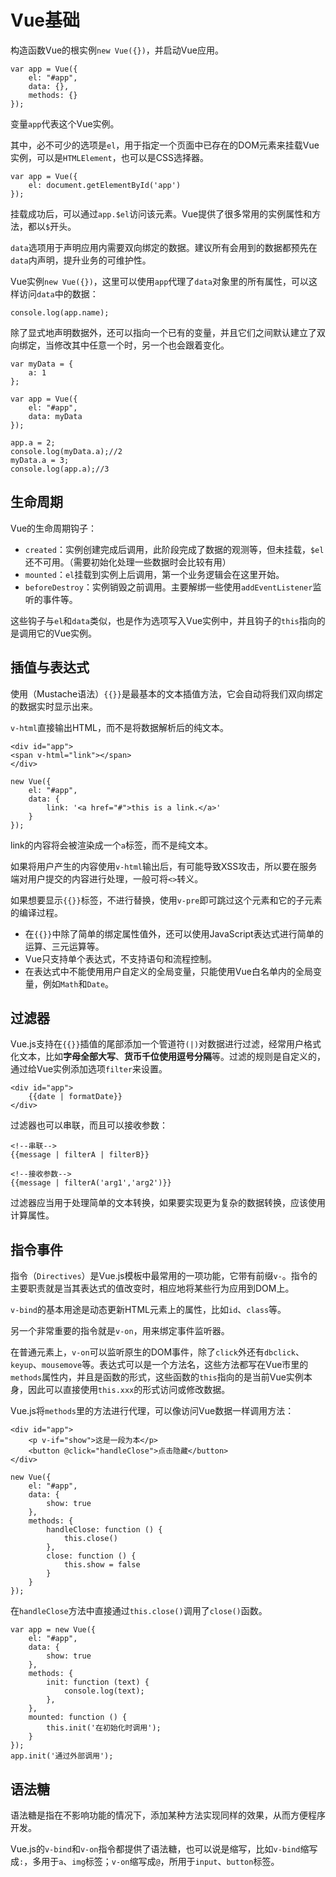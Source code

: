 ﻿# Vue基础 #

构造函数Vue的根实例`new Vue({})`，并启动Vue应用。

    var app = Vue({
        el: "#app",
        data: {},
        methods: {}
    });
    
变量`app`代表这个Vue实例。

其中，必不可少的选项是`el`，用于指定一个页面中已存在的DOM元素来挂载Vue实例，可以是`HTMLElement`，也可以是CSS选择器。

    var app = Vue({
        el: document.getElementById('app')
    });
        
挂载成功后，可以通过`app.$el`访问该元素。Vue提供了很多常用的实例属性和方法，都以`$`开头。

`data`选项用于声明应用内需要双向绑定的数据。建议所有会用到的数据都预先在`data`内声明，提升业务的可维护性。

Vue实例`new Vue({})`，这里可以使用`app`代理了`data`对象里的所有属性，可以这样访问`data`中的数据：

    console.log(app.name);
    
除了显式地声明数据外，还可以指向一个已有的变量，并且它们之间默认建立了双向绑定，当修改其中任意一个时，另一个也会跟着变化。

    var myData = {
        a: 1
    };
    
    var app = Vue({
        el: "#app",
        data: myData
    });
    
    app.a = 2;
    console.log(myData.a);//2
    myData.a = 3;
    console.log(app.a);//3
    
## 生命周期 ##

Vue的生命周期钩子：

- `created`：实例创建完成后调用，此阶段完成了数据的观测等，但未挂载，`$el`还不可用。（需要初始化处理一些数据时会比较有用）
- `mounted`：`el`挂载到实例上后调用，第一个业务逻辑会在这里开始。
- `beforeDestroy`：实例销毁之前调用。主要解绑一些使用`addEventListener`监听的事件等。

这些钩子与`el`和`data`类似，也是作为选项写入Vue实例中，并且钩子的`this`指向的是调用它的Vue实例。

## 插值与表达式 ##

使用（Mustache语法）`{{}}`是最基本的文本插值方法，它会自动将我们双向绑定的数据实时显示出来。

`v-html`直接输出HTML，而不是将数据解析后的纯文本。

    <div id="app">
    <span v-html="link"></span>
    </div>
    
    new Vue({
        el: "#app",
        data: {
            link: '<a href="#">this is a link.</a>'
        }
    });

link的内容将会被渲染成一个`a`标签，而不是纯文本。

如果将用户产生的内容使用`v-html`输出后，有可能导致XSS攻击，所以要在服务端对用户提交的内容进行处理，一般可将`<>`转义。

如果想要显示`{{}}`标签，不进行替换，使用`v-pre`即可跳过这个元素和它的子元素的编译过程。

- 在`{{}}`中除了简单的绑定属性值外，还可以使用JavaScript表达式进行简单的运算、三元运算等。
- Vue只支持单个表达式，不支持语句和流程控制。
- 在表达式中不能使用用户自定义的全局变量，只能使用Vue白名单内的全局变量，例如`Math`和`Date`。

## 过滤器 ##

Vue.js支持在`{{}}`插值的尾部添加一个管道符`(|)`对数据进行过滤，经常用户格式化文本，比如**字母全部大写**、**货币千位使用逗号分隔**等。过滤的规则是自定义的，通过给Vue实例添加选项`filter`来设置。

    <div id="app">
        {{date | formatDate}}
    </div>

过滤器也可以串联，而且可以接收参数：

    <!--串联-->
    {{message | filterA | filterB}}
    
    <!--接收参数-->
    {{message | filterA('arg1','arg2')}}

过滤器应当用于处理简单的文本转换，如果要实现更为复杂的数据转换，应该使用计算属性。

## 指令事件 ##

指令（`Directives`）是Vue.js模板中最常用的一项功能，它带有前缀`v-`。指令的主要职责就是当其表达式的值改变时，相应地将某些行为应用到DOM上。

`v-bind`的基本用途是动态更新HTML元素上的属性，比如`id`、`class`等。

另一个非常重要的指令就是`v-on`，用来绑定事件监听器。

在普通元素上，`v-on`可以监听原生的DOM事件，除了`click`外还有`dbclick`、`keyup`、`mousemove`等。表达式可以是一个方法名，这些方法都写在Vue市里的`methods`属性内，并且是函数的形式，这些函数的`this`指向的是当前Vue实例本身，因此可以直接使用`this.xxx`的形式访问或修改数据。

Vue.js将`methods`里的方法进行代理，可以像访问Vue数据一样调用方法：

    <div id="app">
        <p v-if="show">这是一段为本</p>
        <button @click="handleClose">点击隐藏</button>
    </div>
    
    new Vue({
        el: "#app",
        data: {
            show: true
        },
        methods: {
            handleClose: function () {
                this.close()
            },
            close: function () {
                this.show = false
            }
        }
    });

在`handleClose`方法中直接通过`this.close()`调用了`close()`函数。

    var app = new Vue({
        el: "#app",
        data: {
            show: true
        },
        methods: {
            init: function (text) {
                console.log(text);
            },
        },
        mounted: function () {
            this.init('在初始化时调用');
        }
    });
    app.init('通过外部调用');

## 语法糖 ##

语法糖是指在不影响功能的情况下，添加某种方法实现同样的效果，从而方便程序开发。

Vue.js的`v-bind`和`v-on`指令都提供了语法糖，也可以说是缩写，比如`v-bind`缩写成`:`，多用于`a`、`img`标签；`v-on`缩写成`@`，所用于`input`、`button`标签。

